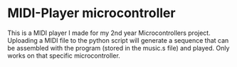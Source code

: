 # MIDI-Player microcontroller
This is a MIDI player I made for my 2nd year Microcontrollers project. Uploading a MIDI file to the python script will generate a sequence that can be assembled with the program (stored in the music.s file) and played. Only works on that specific microcontroller.
